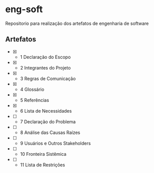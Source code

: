 # eng-soft
Repositorio para realização dos artefatos de engenharia de software

## Artefatos
- [X] - 1   Declaração do Escopo
- [X] - 2   Integrantes do Projeto
- [X] - 3   Regras de Comunicação
- [X] - 4   Glossário
- [X] - 5   Referências
- [X] - 6   Lista de Necessidades 
- [ ] - 7   Declaração do Problema
- [ ] - 8   Análise das Causas Raízes
- [ ] - 9   Usuários e Outros Stakeholders
- [ ] - 10  Fronteira Sistêmica
- [ ] - 11  Lista de Restrições